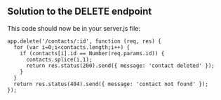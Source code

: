 ## Solution to the DELETE endpoint

This code should now be in your server.js file:
```
app.delete('/contacts/:id', function (req, res) {
  for (var i=0;i<contacts.length;i++) {
    if (contacts[i].id == Number(req.params.id)) {
      contacts.splice(i,1);
      return res.status(200).send({ message: 'contact deleted' });
    }
  }
  return res.status(404).send({ message: 'contact not found' });
});
```